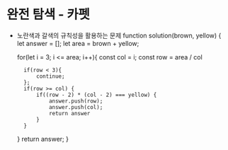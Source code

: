 # 완전 탐색 - 카펫
* 노란색과 갈색의 규칙성을 활용하는 문제
function solution(brown, yellow) {
    let answer = [];
    let area = brown + yellow;
    
    for(let i = 3; i <= area; i++){
        const col = i;
        const row = area / col
        
        if(row < 3){
            continue;
        };
        if(row >= col) {
            if((row - 2) * (col - 2) === yellow) {
                answer.push(row);
                answer.push(col);
                return answer
            }
        }
    }
    return answer;
}
